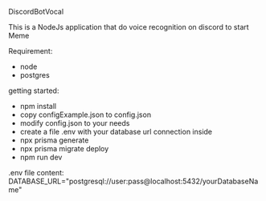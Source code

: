 DiscordBotVocal

This is a NodeJs application that do voice recognition on discord to start Meme

Requirement:

- node
- postgres

getting started:

- npm install
- copy configExample.json to config.json
- modify config.json to your needs
- create a file .env with your database url connection inside
- npx prisma generate
- npx prisma migrate deploy
- npm run dev

.env file content:
DATABASE_URL="postgresql://user:pass@localhost:5432/yourDatabaseName"
